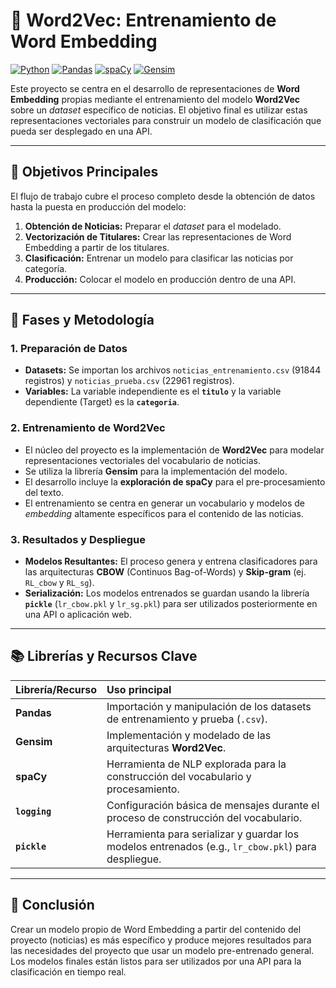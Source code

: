 # 📖 Word2Vec: Entrenamiento de Word Embedding 

[![Python](https://img.shields.io/badge/Python-3670A0?style=flat&logo=python&logoColor=ffdd54)](https://www.python.org/)
[![Pandas](https://img.shields.io/badge/Pandas-150458?style=flat&logo=pandas&logoColor=white)](https://pandas.pydata.org/)
[![spaCy](https://img.shields.io/badge/spaCy-09A3D5?style=flat&logo=spacy&logoColor=white)](https://spacy.io/)
[![Gensim](https://img.shields.io/badge/Gensim-5A7079?style=flat&logo=python&logoColor=white)](https://radimrehurek.com/gensim/models/word2vec.html)

Este proyecto se centra en el desarrollo de representaciones de **Word Embedding** propias mediante el entrenamiento del modelo **Word2Vec** sobre un *dataset* específico de noticias. El objetivo final es utilizar estas representaciones vectoriales para construir un modelo de clasificación que pueda ser desplegado en una API.

---

## 🎯 Objetivos Principales

El flujo de trabajo cubre el proceso completo desde la obtención de datos hasta la puesta en producción del modelo:

1.  **Obtención de Noticias:** Preparar el *dataset* para el modelado.
2.  **Vectorización de Titulares:** Crear las representaciones de Word Embedding a partir de los titulares.
3.  **Clasificación:** Entrenar un modelo para clasificar las noticias por categoría.
4.  **Producción:** Colocar el modelo en producción dentro de una API.

---

## 🧠 Fases y Metodología

### 1. Preparación de Datos
* **Datasets:** Se importan los archivos `noticias_entrenamiento.csv` (91844 registros) y `noticias_prueba.csv` (22961 registros).
* **Variables:** La variable independiente es el **`titulo`** y la variable dependiente (Target) es la **`categoria`**.

### 2. Entrenamiento de Word2Vec
* El núcleo del proyecto es la implementación de **Word2Vec** para modelar representaciones vectoriales del vocabulario de noticias.
* Se utiliza la librería **Gensim** para la implementación del modelo.
* El desarrollo incluye la **exploración de spaCy** para el pre-procesamiento del texto.
* El entrenamiento se centra en generar un vocabulario y modelos de *embedding* altamente específicos para el contenido de las noticias.

### 3. Resultados y Despliegue
* **Modelos Resultantes:** El proceso genera y entrena clasificadores para las arquitecturas **CBOW** (Continuos Bag-of-Words) y **Skip-gram** (ej. `RL_cbow` y `RL_sg`).
* **Serialización:** Los modelos entrenados se guardan usando la librería **`pickle`** (`lr_cbow.pkl` y `lr_sg.pkl`) para ser utilizados posteriormente en una API o aplicación web.

---

## 📚 Librerías y Recursos Clave

| Librería/Recurso | Uso principal |
| :--- | :--- |
| **Pandas** | Importación y manipulación de los datasets de entrenamiento y prueba (`.csv`). |
| **Gensim** | Implementación y modelado de las arquitecturas **Word2Vec**. |
| **spaCy** | Herramienta de NLP explorada para la construcción del vocabulario y procesamiento. |
| **`logging`** | Configuración básica de mensajes durante el proceso de construcción del vocabulario. |
| **`pickle`** | Herramienta para serializar y guardar los modelos entrenados (e.g., `lr_cbow.pkl`) para despliegue. |

---

## 📝 Conclusión

Crear un modelo propio de Word Embedding a partir del contenido del proyecto (noticias) es más específico y produce mejores resultados para las necesidades del proyecto que usar un modelo pre-entrenado general. Los modelos finales están listos para ser utilizados por una API para la clasificación en tiempo real.
